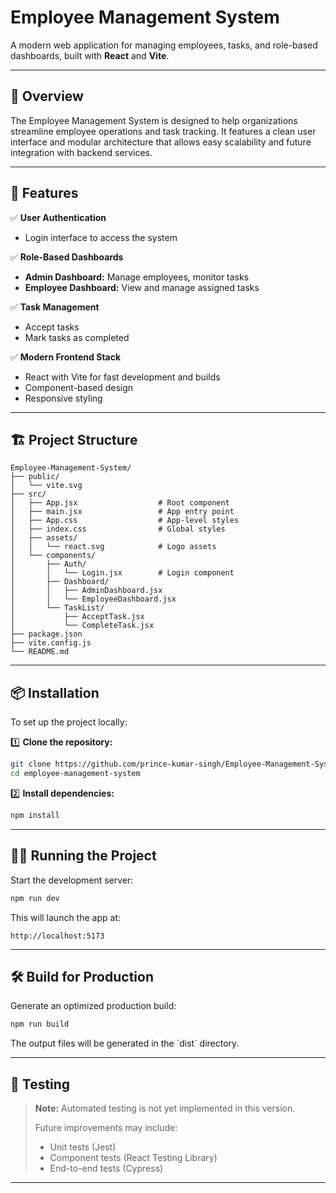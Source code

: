 
# Employee Management System

A modern web application for managing employees, tasks, and role-based dashboards, built with **React** and **Vite**.

---

## 🌟 Overview

The Employee Management System is designed to help organizations streamline employee operations and task tracking. It features a clean user interface and modular architecture that allows easy scalability and future integration with backend services.

---

## 🚀 Features

✅ **User Authentication**
- Login interface to access the system

✅ **Role-Based Dashboards**
- **Admin Dashboard:** Manage employees, monitor tasks
- **Employee Dashboard:** View and manage assigned tasks

✅ **Task Management**
- Accept tasks
- Mark tasks as completed

✅ **Modern Frontend Stack**
- React with Vite for fast development and builds
- Component-based design
- Responsive styling

---

## 🏗️ Project Structure

```
Employee-Management-System/
├── public/
│   └── vite.svg
├── src/
│   ├── App.jsx                  # Root component
│   ├── main.jsx                 # App entry point
│   ├── App.css                  # App-level styles
│   ├── index.css                # Global styles
│   ├── assets/
│   │   └── react.svg            # Logo assets
│   └── components/
│       ├── Auth/
│       │   └── Login.jsx        # Login component
│       ├── Dashboard/
│       │   ├── AdminDashboard.jsx
│       │   └── EmployeeDashboard.jsx
│       └── TaskList/
│           ├── AcceptTask.jsx
│           └── CompleteTask.jsx
├── package.json
├── vite.config.js
└── README.md
```


---

## 📦 Installation

To set up the project locally:

1️⃣ **Clone the repository:**

```bash
git clone https://github.com/prince-kumar-singh/Employee-Management-System.git
cd employee-management-system
```

2️⃣ **Install dependencies:**

```bash
npm install
```

---

## 🧑‍💻 Running the Project

Start the development server:

```bash
npm run dev
```

This will launch the app at:

```
http://localhost:5173
```

---

## 🛠️ Build for Production

Generate an optimized production build:

```bash
npm run build
```

The output files will be generated in the \`dist\` directory.

---

## 🧪 Testing

> **Note:** Automated testing is not yet implemented in this version.
>
> Future improvements may include:
> - Unit tests (Jest)
> - Component tests (React Testing Library)
> - End-to-end tests (Cypress)

---
